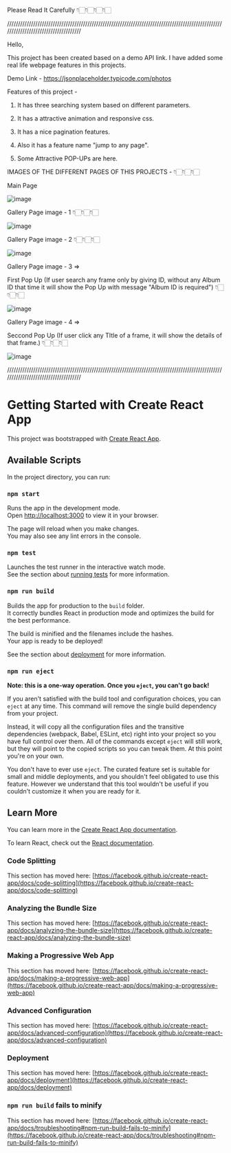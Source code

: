 
Please Read It Carefully 👇🏻👇🏻👇🏻👇🏻

/////////////////////////////////////////////////////////////////////////////////////////////////////////////////////////////////////

Hello,

This project has been created based on a demo API link. I have added some real life webpage features in this projects.

Demo Link - https://jsonplaceholder.typicode.com/photos

Features of this project -

  1. It has three searching system based on different parameters.
    
  2. It has a attractive animation and responsive css.

  3. It has a nice pagination features.

  4. Also it has a feature name "jump to any page".

  5. Some Attractive POP-UPs are here.


IMAGES OF THE DIFFERENT PAGES OF THIS PROJECTS - 👇🏻👇🏻👇🏻

Main Page

![image](https://github.com/DGRYZER/Frame-Gallery/assets/91932081/9755d98c-a4bc-4231-9a41-07638353765f)

Gallery Page image - 1 👇🏻👇🏻👇🏻

![image](https://github.com/DGRYZER/Frame-Gallery/assets/91932081/64722b4f-d2a0-4c22-85b0-ad844bb40486)

Gallery Page image - 2 👇🏻👇🏻👇🏻

![image](https://github.com/DGRYZER/Frame-Gallery/assets/91932081/0ec19f86-436e-462f-bbce-b2b266a1aba8)

Gallery Page image - 3 => 

First Pop Up (If user search any frame only by giving ID, without any Album ID that time it will show the Pop Up with message "Album ID is required") 👇🏻👇🏻👇🏻

![image](https://github.com/DGRYZER/Frame-Gallery/assets/91932081/9d443066-412a-4b1b-b40d-7ede4c5a6233)


Gallery Page image - 4 => 

Seccond Pop Up (If user click any TItle of a frame, it will show the details of that frame.) 👇🏻👇🏻👇🏻

![image](https://github.com/DGRYZER/Frame-Gallery/assets/91932081/c9f8bd3b-5909-4ed3-b1be-3d5a86bd0ed8)



/////////////////////////////////////////////////////////////////////////////////////////////////////////////////////////////////////


# Getting Started with Create React App

This project was bootstrapped with [Create React App](https://github.com/facebook/create-react-app).

## Available Scripts

In the project directory, you can run:

### `npm start`

Runs the app in the development mode.\
Open [http://localhost:3000](http://localhost:3000) to view it in your browser.

The page will reload when you make changes.\
You may also see any lint errors in the console.

### `npm test`

Launches the test runner in the interactive watch mode.\
See the section about [running tests](https://facebook.github.io/create-react-app/docs/running-tests) for more information.

### `npm run build`

Builds the app for production to the `build` folder.\
It correctly bundles React in production mode and optimizes the build for the best performance.

The build is minified and the filenames include the hashes.\
Your app is ready to be deployed!

See the section about [deployment](https://facebook.github.io/create-react-app/docs/deployment) for more information.

### `npm run eject`

**Note: this is a one-way operation. Once you `eject`, you can't go back!**

If you aren't satisfied with the build tool and configuration choices, you can `eject` at any time. This command will remove the single build dependency from your project.

Instead, it will copy all the configuration files and the transitive dependencies (webpack, Babel, ESLint, etc) right into your project so you have full control over them. All of the commands except `eject` will still work, but they will point to the copied scripts so you can tweak them. At this point you're on your own.

You don't have to ever use `eject`. The curated feature set is suitable for small and middle deployments, and you shouldn't feel obligated to use this feature. However we understand that this tool wouldn't be useful if you couldn't customize it when you are ready for it.

## Learn More

You can learn more in the [Create React App documentation](https://facebook.github.io/create-react-app/docs/getting-started).

To learn React, check out the [React documentation](https://reactjs.org/).

### Code Splitting

This section has moved here: [https://facebook.github.io/create-react-app/docs/code-splitting](https://facebook.github.io/create-react-app/docs/code-splitting)

### Analyzing the Bundle Size

This section has moved here: [https://facebook.github.io/create-react-app/docs/analyzing-the-bundle-size](https://facebook.github.io/create-react-app/docs/analyzing-the-bundle-size)

### Making a Progressive Web App

This section has moved here: [https://facebook.github.io/create-react-app/docs/making-a-progressive-web-app](https://facebook.github.io/create-react-app/docs/making-a-progressive-web-app)

### Advanced Configuration

This section has moved here: [https://facebook.github.io/create-react-app/docs/advanced-configuration](https://facebook.github.io/create-react-app/docs/advanced-configuration)

### Deployment

This section has moved here: [https://facebook.github.io/create-react-app/docs/deployment](https://facebook.github.io/create-react-app/docs/deployment)

### `npm run build` fails to minify

This section has moved here: [https://facebook.github.io/create-react-app/docs/troubleshooting#npm-run-build-fails-to-minify](https://facebook.github.io/create-react-app/docs/troubleshooting#npm-run-build-fails-to-minify)
